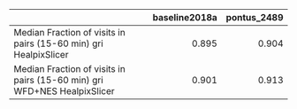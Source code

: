|                                                                          |   baseline2018a |   pontus_2489 |
|:-------------------------------------------------------------------------|----------------:|--------------:|
| Median Fraction of visits in pairs (15-60 min) gri HealpixSlicer         |           0.895 |         0.904 |
| Median Fraction of visits in pairs (15-60 min) gri WFD+NES HealpixSlicer |           0.901 |         0.913 |
